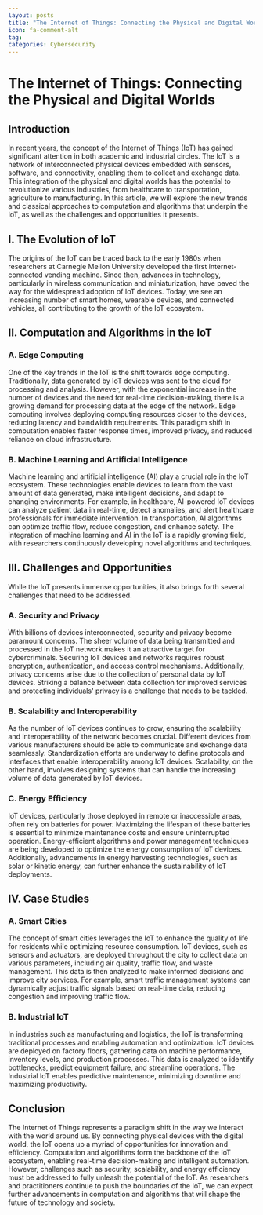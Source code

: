 ```yaml
---
layout: posts
title: "The Internet of Things: Connecting the Physical and Digital Worlds"
icon: fa-comment-alt
tag:      
categories: Cybersecurity
---
```



# The Internet of Things: Connecting the Physical and Digital Worlds

## Introduction

In recent years, the concept of the Internet of Things (IoT) has gained significant attention in both academic and industrial circles. The IoT is a network of interconnected physical devices embedded with sensors, software, and connectivity, enabling them to collect and exchange data. This integration of the physical and digital worlds has the potential to revolutionize various industries, from healthcare to transportation, agriculture to manufacturing. In this article, we will explore the new trends and classical approaches to computation and algorithms that underpin the IoT, as well as the challenges and opportunities it presents.

## I. The Evolution of IoT

The origins of the IoT can be traced back to the early 1980s when researchers at Carnegie Mellon University developed the first internet-connected vending machine. Since then, advances in technology, particularly in wireless communication and miniaturization, have paved the way for the widespread adoption of IoT devices. Today, we see an increasing number of smart homes, wearable devices, and connected vehicles, all contributing to the growth of the IoT ecosystem.

## II. Computation and Algorithms in the IoT

### A. Edge Computing

One of the key trends in the IoT is the shift towards edge computing. Traditionally, data generated by IoT devices was sent to the cloud for processing and analysis. However, with the exponential increase in the number of devices and the need for real-time decision-making, there is a growing demand for processing data at the edge of the network. Edge computing involves deploying computing resources closer to the devices, reducing latency and bandwidth requirements. This paradigm shift in computation enables faster response times, improved privacy, and reduced reliance on cloud infrastructure.

### B. Machine Learning and Artificial Intelligence

Machine learning and artificial intelligence (AI) play a crucial role in the IoT ecosystem. These technologies enable devices to learn from the vast amount of data generated, make intelligent decisions, and adapt to changing environments. For example, in healthcare, AI-powered IoT devices can analyze patient data in real-time, detect anomalies, and alert healthcare professionals for immediate intervention. In transportation, AI algorithms can optimize traffic flow, reduce congestion, and enhance safety. The integration of machine learning and AI in the IoT is a rapidly growing field, with researchers continuously developing novel algorithms and techniques.

## III. Challenges and Opportunities

While the IoT presents immense opportunities, it also brings forth several challenges that need to be addressed.

### A. Security and Privacy

With billions of devices interconnected, security and privacy become paramount concerns. The sheer volume of data being transmitted and processed in the IoT network makes it an attractive target for cybercriminals. Securing IoT devices and networks requires robust encryption, authentication, and access control mechanisms. Additionally, privacy concerns arise due to the collection of personal data by IoT devices. Striking a balance between data collection for improved services and protecting individuals' privacy is a challenge that needs to be tackled.

### B. Scalability and Interoperability

As the number of IoT devices continues to grow, ensuring the scalability and interoperability of the network becomes crucial. Different devices from various manufacturers should be able to communicate and exchange data seamlessly. Standardization efforts are underway to define protocols and interfaces that enable interoperability among IoT devices. Scalability, on the other hand, involves designing systems that can handle the increasing volume of data generated by IoT devices.

### C. Energy Efficiency

IoT devices, particularly those deployed in remote or inaccessible areas, often rely on batteries for power. Maximizing the lifespan of these batteries is essential to minimize maintenance costs and ensure uninterrupted operation. Energy-efficient algorithms and power management techniques are being developed to optimize the energy consumption of IoT devices. Additionally, advancements in energy harvesting technologies, such as solar or kinetic energy, can further enhance the sustainability of IoT deployments.

## IV. Case Studies

### A. Smart Cities

The concept of smart cities leverages the IoT to enhance the quality of life for residents while optimizing resource consumption. IoT devices, such as sensors and actuators, are deployed throughout the city to collect data on various parameters, including air quality, traffic flow, and waste management. This data is then analyzed to make informed decisions and improve city services. For example, smart traffic management systems can dynamically adjust traffic signals based on real-time data, reducing congestion and improving traffic flow.

### B. Industrial IoT

In industries such as manufacturing and logistics, the IoT is transforming traditional processes and enabling automation and optimization. IoT devices are deployed on factory floors, gathering data on machine performance, inventory levels, and production processes. This data is analyzed to identify bottlenecks, predict equipment failure, and streamline operations. The Industrial IoT enables predictive maintenance, minimizing downtime and maximizing productivity.

## Conclusion

The Internet of Things represents a paradigm shift in the way we interact with the world around us. By connecting physical devices with the digital world, the IoT opens up a myriad of opportunities for innovation and efficiency. Computation and algorithms form the backbone of the IoT ecosystem, enabling real-time decision-making and intelligent automation. However, challenges such as security, scalability, and energy efficiency must be addressed to fully unleash the potential of the IoT. As researchers and practitioners continue to push the boundaries of the IoT, we can expect further advancements in computation and algorithms that will shape the future of technology and society.